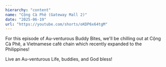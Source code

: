 ```yaml
---
hierarchy: "content"
name: "Cộng Cà Phê (Gateway Mall 2)"
date: "2025-06-19"
url: "https://youtube.com/shorts/oKDP6x64tgM"
---
```


For this episode of Au-venturous Buddy Bites, we'll be chilling out at Cộng Cà Phê, a Vietnamese café chain which recently expanded to the Philippines!

Live an Au-venturous Life, buddies, and God bless!
